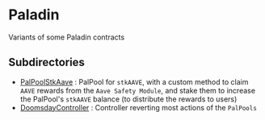# Paladin


Variants of some Paladin contracts


## Subdirectories

* [PalPoolStkAave](https://github.com/PaladinFinance/Paladin-Protocol/tree/main/contracts/variants/PalPoolStkAave.sol) : PalPool for `stkAAVE`, with a custom method to claim `AAVE` rewards from the `Aave Safety Module`, and stake them to increase the PalPool's `stkAAVE` balance (to distribute the rewards to users)
* [DoomsdayController](https://github.com/PaladinFinance/Paladin-Protocol/tree/main/contracts/variants/DoomsdayController.sol) : Controller reverting most actions of the `PalPools`